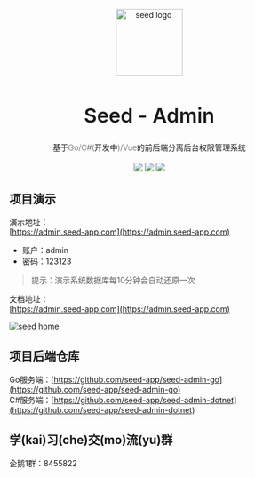 <p align="center" style="margin:30px 0">
  <a href="https://admin.seed-app.com/" target="blank"><img src="https://code-admin-1258623672.cos.ap-beijing.myqcloud.com/logo.png" width="120" alt="seed logo" /></a>
</p>
<h1 align="center" style="font-weight: 600;font-size:36px;">Seed - Admin</h1>
<h4 align="center" style="font-weight: 200;">基于Go/C#(开发中)/Vue的前后端分离后台权限管理系统 </h4>
<div align="center" style="margin-top:10px;">
	<a href="https://img.shields.io/github/stars/seed-app/seed-admin-vue"><img src="https://img.shields.io/github/stars/seed-app/seed-admin-vue"></a>
	<a href="https://img.shields.io/github/license/seed-app/seed-admin-vue"><img src="https://img.shields.io/github/license/seed-app/seed-admin-vue"></a>
  <a href="https://img.shields.io/github/seed-app/seed-admin-vue"><img src="https://img.shields.io/badge/version-v1.0.0-brightgreen"></a>
</div>

## 项目演示
演示地址：  
[https://admin.seed-app.com](https://admin.seed-app.com)

- 账户：admin 
- 密码：123123

> 提示：演示系统数据库每10分钟会自动还原一次

文档地址：  
[https://admin.seed-app.com](https://admin.seed-app.com)

<a href="https://admin.seed-app.com/" target="blank"><img src="https://code-admin-1258623672.cos.ap-beijing.myqcloud.com/demo.png"  alt="seed home" /></a>

## 项目后端仓库
Go服务端：[https://github.com/seed-app/seed-admin-go](https://github.com/seed-app/seed-admin-go)  
C#服务端：[https://github.com/seed-app/seed-admin-dotnet](https://github.com/seed-app/seed-admin-dotnet)  

## 学(kai)习(che)交(mo)流(yu)群
企鹅1群：8455822